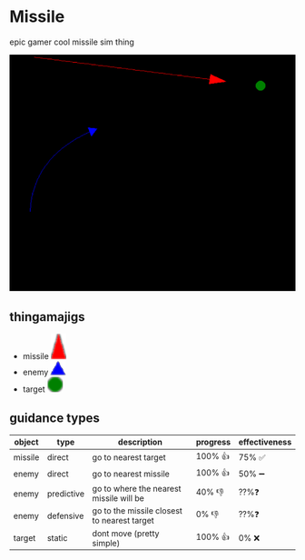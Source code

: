 # Missile

epic gamer cool missile sim thing

![example image](img/game.png)

## thingamajigs

- missile ![missile](img/missile.png)
- enemy ![enemy](img/enemy.png)
- target ![target](img/target.png)

## guidance types

| object  | type       | description                                 | progress | effectiveness |
| ------- | ---------- | ------------------------------------------- | -------- | ------------- |
| missile | direct     | go to nearest target                        | 100% 👍  | 75% ✅       |
| enemy   | direct     | go to nearest missile                       | 100% 👍  | 50% ➖       |
| enemy   | predictive | go to where the nearest missile will be     | 40% 👎   | ??%❓        |
| enemy   | defensive  | go to the missile closest to nearest target | 0% 👎    | ??%❓        |
| target  | static     | dont move (pretty simple)                   | 100% 👍  | 0% ❌        |
